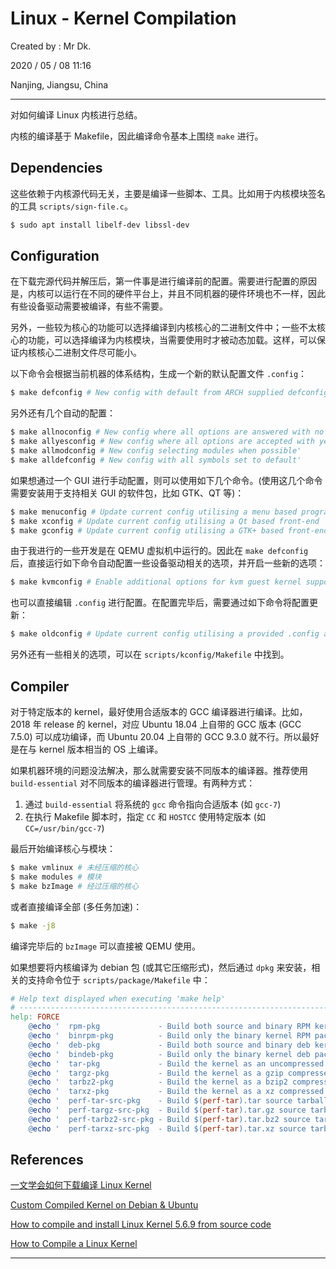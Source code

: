 # Linux - Kernel Compilation

Created by : Mr Dk.

2020 / 05 / 08 11:16

Nanjing, Jiangsu, China

---

对如何编译 Linux 内核进行总结。

内核的编译基于 Makefile，因此编译命令基本上围绕 `make` 进行。

## Dependencies

这些依赖于内核源代码无关，主要是编译一些脚本、工具。比如用于内核模块签名的工具 `scripts/sign-file.c`。

```bash
$ sudo apt install libelf-dev libssl-dev
```

## Configuration

在下载完源代码并解压后，第一件事是进行编译前的配置。需要进行配置的原因是，内核可以运行在不同的硬件平台上，并且不同机器的硬件环境也不一样，因此有些设备驱动需要被编译，有些不需要。

另外，一些较为核心的功能可以选择编译到内核核心的二进制文件中；一些不太核心的功能，可以选择编译为内核模块，当需要使用时才被动态加载。这样，可以保证内核核心二进制文件尽可能小。

以下命令会根据当前机器的体系结构，生成一个新的默认配置文件 `.config`：

```bash
$ make defconfig # New config with default from ARCH supplied defconfig
```

另外还有几个自动的配置：

```bash
$ make allnoconfig # New config where all options are answered with no'
$ make allyesconfig	# New config where all options are accepted with yes'
$ make allmodconfig	# New config selecting modules when possible'
$ make alldefconfig # New config with all symbols set to default'
```

如果想通过一个 GUI 进行手动配置，则可以使用如下几个命令。(使用这几个命令需要安装用于支持相关 GUI 的软件包，比如 GTK、QT 等)：

```bash
$ make menuconfig # Update current config utilising a menu based program'
$ make xconfig # Update current config utilising a Qt based front-end
$ make gconfig # Update current config utilising a GTK+ based front-end
```

由于我进行的一些开发是在 QEMU 虚拟机中运行的。因此在 `make defconfig` 后，直接运行如下命令自动配置一些设备驱动相关的选项，并开启一些新的选项：

```bash
$ make kvmconfig # Enable additional options for kvm guest kernel support
```

也可以直接编辑 `.config` 进行配置。在配置完毕后，需要通过如下命令将配置更新：

```bash
$ make oldconfig # Update current config utilising a provided .config as base'
```

另外还有一些相关的选项，可以在 `scripts/kconfig/Makefile` 中找到。

## Compiler

对于特定版本的 kernel，最好使用合适版本的 GCC 编译器进行编译。比如，2018 年 release 的 kernel，对应 Ubuntu 18.04 上自带的 GCC 版本 (GCC 7.5.0) 可以成功编译，而 Ubuntu 20.04 上自带的 GCC 9.3.0 就不行。所以最好是在与 kernel 版本相当的 OS 上编译。

如果机器环境的问题没法解决，那么就需要安装不同版本的编译器。推荐使用 `build-essential` 对不同版本的编译器进行管理。有两种方式：

1. 通过 `build-essential` 将系统的 `gcc` 命令指向合适版本 (如 `gcc-7`)
2. 在执行 Makefile 脚本时，指定 `CC` 和 `HOSTCC` 使用特定版本 (如 `CC=/usr/bin/gcc-7`)

最后开始编译核心与模块：

```bash
$ make vmlinux # 未经压缩的核心
$ make modules # 模块
$ make bzImage # 经过压缩的核心
```

或者直接编译全部 (多任务加速)：

```bash
$ make -j8
```

编译完毕后的 `bzImage` 可以直接被 QEMU 使用。

如果想要将内核编译为 debian 包 (或其它压缩形式)，然后通过 `dpkg` 来安装，相关的支持命令位于 `scripts/package/Makefile` 中：

```makefile
# Help text displayed when executing 'make help'
# ---------------------------------------------------------------------------
help: FORCE
	@echo '  rpm-pkg             - Build both source and binary RPM kernel packages'
	@echo '  binrpm-pkg          - Build only the binary kernel RPM package'
	@echo '  deb-pkg             - Build both source and binary deb kernel packages'
	@echo '  bindeb-pkg          - Build only the binary kernel deb package'
	@echo '  tar-pkg             - Build the kernel as an uncompressed tarball'
	@echo '  targz-pkg           - Build the kernel as a gzip compressed tarball'
	@echo '  tarbz2-pkg          - Build the kernel as a bzip2 compressed tarball'
	@echo '  tarxz-pkg           - Build the kernel as a xz compressed tarball'
	@echo '  perf-tar-src-pkg    - Build $(perf-tar).tar source tarball'
	@echo '  perf-targz-src-pkg  - Build $(perf-tar).tar.gz source tarball'
	@echo '  perf-tarbz2-src-pkg - Build $(perf-tar).tar.bz2 source tarball'
	@echo '  perf-tarxz-src-pkg  - Build $(perf-tar).tar.xz source tarball'
```

## References

[一文学会如何下载编译 Linux Kernel](https://www.jianshu.com/p/5542b4015f37)

[Custom Compiled Kernel on Debian & Ubuntu](https://www.linode.com/docs/tools-reference/custom-kernels-distros/custom-compiled-kernel-debian-ubuntu/)

[How to compile and install Linux Kernel 5.6.9 from source code](https://www.cyberciti.biz/tips/compiling-linux-kernel-26.html)

[How to Compile a Linux Kernel](https://www.linux.com/topic/desktop/how-compile-linux-kernel-0/)

---

